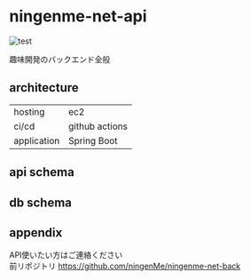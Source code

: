 # ningenme-net-api
![test](https://github.com/ningenMe/ningenme-net-api/workflows/test/badge.svg)

趣味開発のバックエンド全般

## architecture
|            |                |  
|----------- |--------------- |  
|hosting     | ec2            |  
|ci/cd       | github actions |  
|application | Spring Boot    |  


## api schema

## db schema

## appendix
API使いたい方はご連絡ください  
前リポジトリ https://github.com/ningenMe/ningenme-net-back
